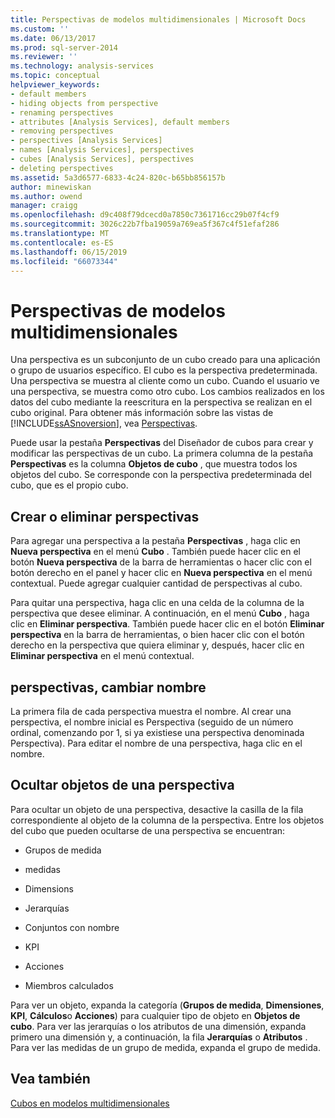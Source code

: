 ```yaml
---
title: Perspectivas de modelos multidimensionales | Microsoft Docs
ms.custom: ''
ms.date: 06/13/2017
ms.prod: sql-server-2014
ms.reviewer: ''
ms.technology: analysis-services
ms.topic: conceptual
helpviewer_keywords:
- default members
- hiding objects from perspective
- renaming perspectives
- attributes [Analysis Services], default members
- removing perspectives
- perspectives [Analysis Services]
- names [Analysis Services], perspectives
- cubes [Analysis Services], perspectives
- deleting perspectives
ms.assetid: 5a3d6577-6833-4c24-820c-b65bb856157b
author: minewiskan
ms.author: owend
manager: craigg
ms.openlocfilehash: d9c408f79dcecd0a7850c7361716cc29b07f4cf9
ms.sourcegitcommit: 3026c22b7fba19059a769ea5f367c4f51efaf286
ms.translationtype: MT
ms.contentlocale: es-ES
ms.lasthandoff: 06/15/2019
ms.locfileid: "66073344"
---
```

# <a name="perspectives-in-multidimensional-models"></a>Perspectivas de modelos multidimensionales
  Una perspectiva es un subconjunto de un cubo creado para una aplicación o grupo de usuarios específico. El cubo es la perspectiva predeterminada. Una perspectiva se muestra al cliente como un cubo. Cuando el usuario ve una perspectiva, se muestra como otro cubo. Los cambios realizados en los datos del cubo mediante la reescritura en la perspectiva se realizan en el cubo original. Para obtener más información sobre las vistas de [!INCLUDE[ssASnoversion](../../includes/ssasnoversion-md.md)], vea [Perspectivas](../multidimensional-models-olap-logical-cube-objects/perspectives.md).  
  
 Puede usar la pestaña **Perspectivas** del Diseñador de cubos para crear y modificar las perspectivas de un cubo. La primera columna de la pestaña **Perspectivas** es la columna **Objetos de cubo** , que muestra todos los objetos del cubo. Se corresponde con la perspectiva predeterminada del cubo, que es el propio cubo.  
  
## <a name="creating-or-deleting-perspectives"></a>Crear o eliminar perspectivas  
 Para agregar una perspectiva a la pestaña **Perspectivas** , haga clic en **Nueva perspectiva** en el menú **Cubo** . También puede hacer clic en el botón **Nueva perspectiva** de la barra de herramientas o hacer clic con el botón derecho en el panel y hacer clic en **Nueva perspectiva** en el menú contextual. Puede agregar cualquier cantidad de perspectivas al cubo.  
  
 Para quitar una perspectiva, haga clic en una celda de la columna de la perspectiva que desee eliminar. A continuación, en el menú **Cubo** , haga clic en **Eliminar perspectiva**. También puede hacer clic en el botón **Eliminar perspectiva** en la barra de herramientas, o bien hacer clic con el botón derecho en la perspectiva que quiera eliminar y, después, hacer clic en **Eliminar perspectiva** en el menú contextual.  
  
## <a name="renaming-perspectives"></a>perspectivas, cambiar nombre  
 La primera fila de cada perspectiva muestra el nombre. Al crear una perspectiva, el nombre inicial es Perspectiva (seguido de un número ordinal, comenzando por 1, si ya existiese una perspectiva denominada Perspectiva). Para editar el nombre de una perspectiva, haga clic en el nombre.  
  
## <a name="hiding-objects-from-a-perspective"></a>Ocultar objetos de una perspectiva  
 Para ocultar un objeto de una perspectiva, desactive la casilla de la fila correspondiente al objeto de la columna de la perspectiva. Entre los objetos del cubo que pueden ocultarse de una perspectiva se encuentran:  
  
-   Grupos de medida  
  
-   medidas  
  
-   Dimensions  
  
-   Jerarquías  
  
-   Conjuntos con nombre  
  
-   KPI  
  
-   Acciones  
  
-   Miembros calculados  
  
 Para ver un objeto, expanda la categoría (**Grupos de medida**, **Dimensiones**, **KPI**, **Cálculos**o **Acciones**) para cualquier tipo de objeto en **Objetos de cubo**. Para ver las jerarquías o los atributos de una dimensión, expanda primero una dimensión y, a continuación, la fila **Jerarquías** o **Atributos** . Para ver las medidas de un grupo de medida, expanda el grupo de medida.  
  
## <a name="see-also"></a>Vea también  
 [Cubos en modelos multidimensionales](cubes-in-multidimensional-models.md)  
  
  
